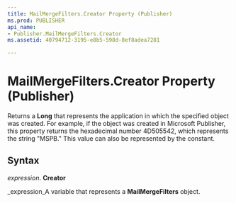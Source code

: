 ```yaml
---
title: MailMergeFilters.Creator Property (Publisher)
ms.prod: PUBLISHER
api_name:
- Publisher.MailMergeFilters.Creator
ms.assetid: 40794712-3195-e8b5-598d-8ef8adea7281

---
```



# MailMergeFilters.Creator Property (Publisher)

Returns a  **Long** that represents the application in which the specified object was created. For example, if the object was created in Microsoft Publisher, this property returns the hexadecimal number 4D505542, which represents the string "MSPB." This value can also be represented by the constant.


## Syntax

 _expression_. **Creator**

 _expression_A variable that represents a  **MailMergeFilters** object.


